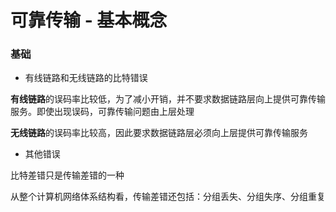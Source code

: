 # 可靠传输 - 基本概念


### 基础

* 有线链路和无线链路的比特错误

**有线链路**的误码率比较低，为了减小开销，并不要求数据链路层向上提供可靠传输服务。即使出现误码，可靠传输问题由上层处理

**无线链路**的误码率比较高，因此要求数据链路层必须向上层提供可靠传输服务


* 其他错误

比特差错只是传输差错的一种

从整个计算机网络体系结构看，传输差错还包括：分组丢失、分组失序、分组重复
